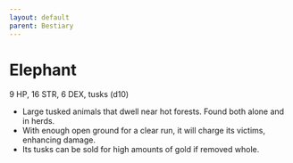 ```yaml
---
layout: default
parent: Bestiary
---
```


# Elephant

9 HP, 16 STR, 6 DEX, tusks (d10)

- Large tusked animals that dwell near hot forests.   Found both alone and in herds.
- With enough open ground for a clear run, it will charge its victims, enhancing damage.
- Its tusks can be sold for high amounts of gold if removed whole.
